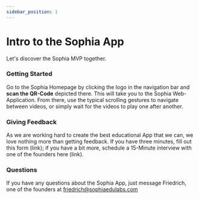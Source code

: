 ```yaml
---
sidebar_position: 1
---
```


# Intro to the Sophia App

Let's discover the Sophia MVP together.

### Getting Started

Go to the Sophia Homepage by clicking the logo in the navigation bar and **scan the QR-Code** depicted there. This will take you to the Sophia Web-Application. From there, use the typical scrolling gestures to navigate between videos, or simply wait for the videos to play one after another.

### Giving Feedback

As we are working hard to create the best educational App that we can, we love nothing more than getting feedback. If you have three minutes, fill out this form (link); if you have a bit more, schedule a 15-Minute interview with one of the founders here (link).

### Questions

If you have any questions about the Sophia App, just message Friedrich, one of the founders at friedrich@sophiaedulabs.com